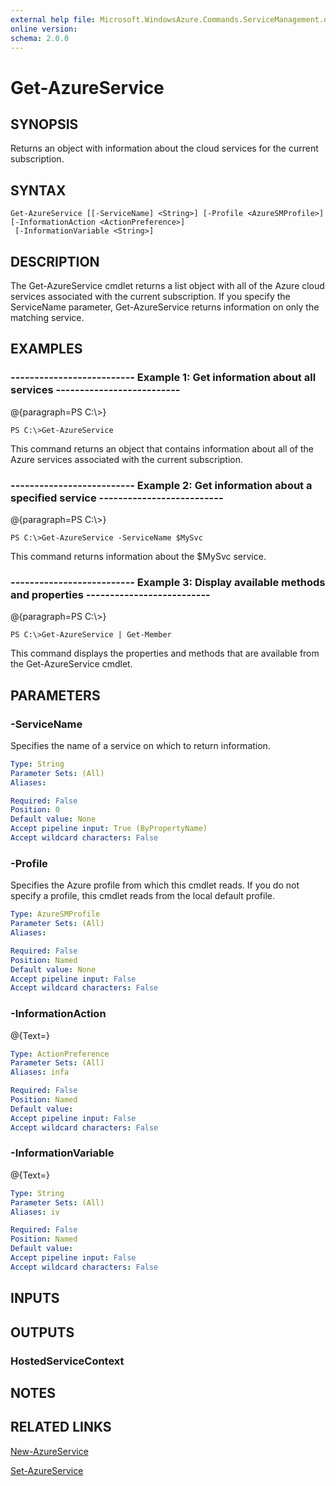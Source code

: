 ```yaml
---
external help file: Microsoft.WindowsAzure.Commands.ServiceManagement.dll-Help.xml
online version: 
schema: 2.0.0
---
```


# Get-AzureService
## SYNOPSIS
Returns an object with information about the cloud services for the current subscription.

## SYNTAX

```
Get-AzureService [[-ServiceName] <String>] [-Profile <AzureSMProfile>] [-InformationAction <ActionPreference>]
 [-InformationVariable <String>]
```

## DESCRIPTION
The Get-AzureService cmdlet returns a list object with all of the Azure cloud services associated with the current subscription.
If you specify the ServiceName parameter, Get-AzureService returns information on only the matching service.

## EXAMPLES

### --------------------------  Example 1: Get information about all services  --------------------------
@{paragraph=PS C:\\\>}

```
PS C:\>Get-AzureService
```

This command returns an object that contains information about all of the Azure services associated with the current subscription.

### --------------------------  Example 2: Get information about a specified service  --------------------------
@{paragraph=PS C:\\\>}

```
PS C:\>Get-AzureService -ServiceName $MySvc
```

This command returns information about the $MySvc service.

### --------------------------  Example 3: Display available methods and properties  --------------------------
@{paragraph=PS C:\\\>}

```
PS C:\>Get-AzureService | Get-Member
```

This command displays the properties and methods that are available from the Get-AzureService cmdlet.

## PARAMETERS

### -ServiceName
Specifies the name of a service on which to return information.

```yaml
Type: String
Parameter Sets: (All)
Aliases: 

Required: False
Position: 0
Default value: None
Accept pipeline input: True (ByPropertyName)
Accept wildcard characters: False
```

### -Profile
Specifies the Azure profile from which this cmdlet reads.
If you do not specify a profile, this cmdlet reads from the local default profile.

```yaml
Type: AzureSMProfile
Parameter Sets: (All)
Aliases: 

Required: False
Position: Named
Default value: None
Accept pipeline input: False
Accept wildcard characters: False
```

### -InformationAction
@{Text=}

```yaml
Type: ActionPreference
Parameter Sets: (All)
Aliases: infa

Required: False
Position: Named
Default value: 
Accept pipeline input: False
Accept wildcard characters: False
```

### -InformationVariable
@{Text=}

```yaml
Type: String
Parameter Sets: (All)
Aliases: iv

Required: False
Position: Named
Default value: 
Accept pipeline input: False
Accept wildcard characters: False
```

## INPUTS

## OUTPUTS

### HostedServiceContext

## NOTES

## RELATED LINKS

[New-AzureService]()

[Set-AzureService]()

